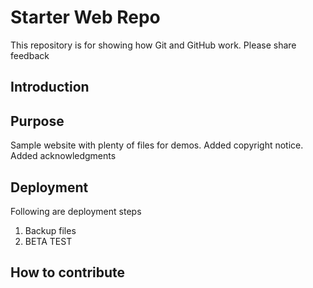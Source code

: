 # Starter Web Repo

This repository is for showing how Git and GitHub work. Please share feedback

## Introduction
## Purpose

Sample website with plenty of files for demos. Added copyright notice. 
Added acknowledgments

## Deployment

Following are deployment steps
1. Backup files
2. BETA TEST

## How to contribute